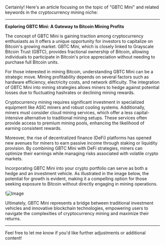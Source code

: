 Certainly! Here's an article focusing on the topic of "GBTC Mini" and related keywords in the cryptocurrency mining niche:

---

**Exploring GBTC Mini: A Gateway to Bitcoin Mining Profits**

The concept of GBTC Mini is gaining traction among cryptocurrency enthusiasts as it offers a unique opportunity for investors to capitalize on Bitcoin's growing market. GBTC Mini, which is closely linked to Grayscale Bitcoin Trust (GBTC), provides fractional ownership of Bitcoin, allowing individuals to participate in Bitcoin's price appreciation without needing to purchase full Bitcoin units.

For those interested in mining Bitcoin, understanding GBTC Mini can be a strategic move. Mining profitability depends on several factors such as hardware efficiency, electricity costs, and network difficulty. The integration of GBTC Mini into mining strategies allows miners to hedge against potential losses due to fluctuating hashrates or declining mining rewards.

Cryptocurrency mining requires significant investment in specialized equipment like ASIC miners and robust cooling systems. Additionally, miners must consider cloud mining services, which offer a less capital-intensive alternative to traditional mining setups. These services often provide access to premium mining pools, enhancing the likelihood of earning consistent rewards.

Moreover, the rise of decentralized finance (DeFi) platforms has opened new avenues for miners to earn passive income through staking or liquidity provision. By combining GBTC Mini with DeFi strategies, miners can optimize their earnings while managing risks associated with volatile crypto markets.

Incorporating GBTC Mini into your crypto portfolio can serve as both a hedge and an investment vehicle. As illustrated in the image below, the potential for growth is evident, making it a compelling option for those seeking exposure to Bitcoin without directly engaging in mining operations.

!![Image](https://github.com/user-attachments/assets/3be06921-4469-491d-bd37-5f14c53422b7)

Ultimately, GBTC Mini represents a bridge between traditional investment vehicles and innovative blockchain technologies, empowering users to navigate the complexities of cryptocurrency mining and maximize their returns.

--- 

Feel free to let me know if you'd like further adjustments or additional content!